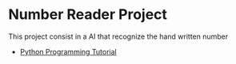 # Number Reader Project

This project consist in a AI that recognize the hand written number
- [Python Programming Tutorial](https://pythonprogramming.net/introduction-deep-learning-python-tensorflow-keras/)
